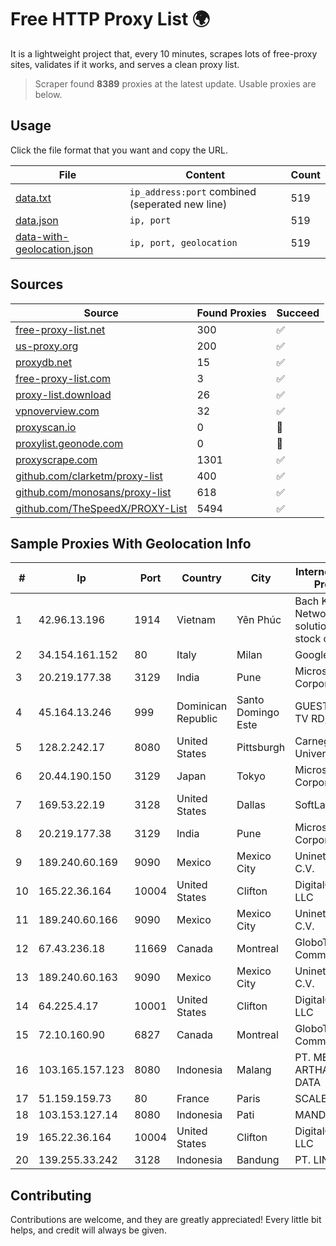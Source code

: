 
# Free HTTP Proxy List 🌍

It is a lightweight project that, every 10 minutes, scrapes lots of free-proxy sites, validates if it works, and serves a clean proxy list.


> Scraper found **8389** proxies at the latest update. Usable proxies are below.

## Usage

Click the file format that you want and copy the URL.


|File|Content|Count|
|----|-------|-----|
|[data.txt](https://raw.githubusercontent.com/themiralay/Proxy-List-World/master/data.txt)|`ip_address:port` combined (seperated new line)|519|
|[data.json](https://raw.githubusercontent.com/themiralay/Proxy-List-World/master/data.json)|`ip, port`|519|
|[data-with-geolocation.json](https://raw.githubusercontent.com/themiralay/Proxy-List-World/master/data-with-geolocation.json)|`ip, port, geolocation`|519|

## Sources

|Source|Found Proxies|Succeed|
|------|-------------|-------|
|[free-proxy-list.net](https://free-proxy-list.net)|300|✅|
|[us-proxy.org](https://www.us-proxy.org)|200|✅|
|[proxydb.net](http://proxydb.net)|15|✅|
|[free-proxy-list.com](https://free-proxy-list.com/?page=&port=&type%5B%5D=http&type%5B%5D=https&up_time=0&search=Search)|3|✅|
|[proxy-list.download](https://www.proxy-list.download/HTTP)|26|✅|
|[vpnoverview.com](https://vpnoverview.com/privacy/anonymous-browsing/free-proxy-servers)|32|✅|
|[proxyscan.io](https://www.proxyscan.io)|0|🚫|
|[proxylist.geonode.com](https://proxylist.geonode.com/api/proxy-list?limit=300&page=1&sort_by=lastChecked&sort_type=desc&protocols=http,https)|0|🚫|
|[proxyscrape.com](https://api.proxyscrape.com/v2/?request=displayproxies&protocol=http&timeout=10000&country=all&ssl=all&anonymity=all)|1301|✅|
|[github.com/clarketm/proxy-list](https://raw.githubusercontent.com/clarketm/proxy-list/master/proxy-list-raw.txt)|400|✅|
|[github.com/monosans/proxy-list](https://raw.githubusercontent.com/monosans/proxy-list/main/proxies/http.txt)|618|✅|
|[github.com/TheSpeedX/PROXY-List](https://raw.githubusercontent.com/TheSpeedX/PROXY-List/master/http.txt)|5494|✅|


## Sample Proxies With Geolocation Info

|#|Ip|Port|Country|City|Internet Service Provider|
|-|--|----|-------|----|-------------------------|
|1|42.96.13.196|1914|Vietnam|Yên Phúc|Bach Kim Network solutions Join stock company|
|2|34.154.161.152|80|Italy|Milan|Google LLC|
|3|20.219.177.38|3129|India|Pune|Microsoft Corporation|
|4|45.164.13.246|999|Dominican Republic|Santo Domingo Este|GUESTCHOICE TV RD, S.R.L|
|5|128.2.242.17|8080|United States|Pittsburgh|Carnegie Mellon University|
|6|20.44.190.150|3129|Japan|Tokyo|Microsoft Corporation|
|7|169.53.22.19|3128|United States|Dallas|SoftLayer|
|8|20.219.177.38|3129|India|Pune|Microsoft Corporation|
|9|189.240.60.169|9090|Mexico|Mexico City|Uninet S.A. de C.V.|
|10|165.22.36.164|10004|United States|Clifton|DigitalOcean, LLC|
|11|189.240.60.166|9090|Mexico|Mexico City|Uninet S.A. de C.V.|
|12|67.43.236.18|11669|Canada|Montreal|GloboTech Communications|
|13|189.240.60.163|9090|Mexico|Mexico City|Uninet S.A. de C.V.|
|14|64.225.4.17|10001|United States|Clifton|DigitalOcean, LLC|
|15|72.10.160.90|6827|Canada|Montreal|GloboTech Communications|
|16|103.165.157.123|8080|Indonesia|Malang|PT. MEGA ARTHA LINTAS DATA|
|17|51.159.159.73|80|France|Paris|SCALEWAY|
|18|103.153.127.14|8080|Indonesia|Pati|MANDALANET|
|19|165.22.36.164|10004|United States|Clifton|DigitalOcean, LLC|
|20|139.255.33.242|3128|Indonesia|Bandung|PT. LINKNET|



## Contributing

Contributions are welcome, and they are greatly appreciated! Every
little bit helps, and credit will always be given.

